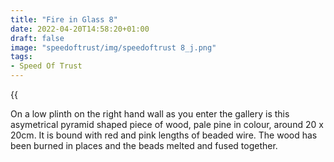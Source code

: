```yaml
---
title: "Fire in Glass 8"
date: 2022-04-20T14:58:20+01:00
draft: false
image: "speedoftrust/img/speedoftrust 8_j.png"
tags:
- Speed Of Trust
---
```


{{<audio src="speedoftrust/audio/s8.m4a">}}

On a low plinth on the right hand wall as you enter the gallery is this asymetrical pyramid shaped piece of wood, pale pine in colour, around 20 x 20cm. It is bound with red and pink lengths of beaded wire. The wood has been burned in places and the beads melted and fused together.

